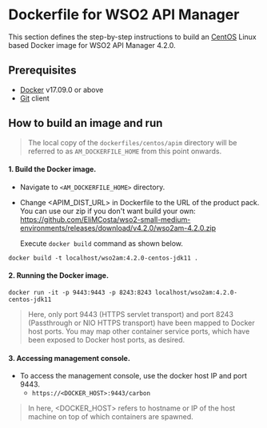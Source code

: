 # Dockerfile for WSO2 API Manager #

This section defines the step-by-step instructions to build an [CentOS](https://hub.docker.com/_/centos/) Linux based Docker image for WSO2 API Manager 4.2.0.

## Prerequisites

* [Docker](https://www.docker.com/get-docker) v17.09.0 or above
* [Git](https://git-scm.com/book/en/v2/Getting-Started-Installing-Git) client


## How to build an image and run

> The local copy of the `dockerfiles/centos/apim` directory will be referred to as `AM_DOCKERFILE_HOME` from this point onwards.

#### 1. Build the Docker image.

- Navigate to `<AM_DOCKERFILE_HOME>` directory. <br>
- Change <APIM_DIST_URL> in Dockerfile to the URL of the product pack. You can use our zip if you don't want build your own: https://github.com/EliMCosta/wso2-small-medium-environments/releases/download/v4.2.0/wso2am-4.2.0.zip
  
  Execute `docker build` command as shown below.

```
docker build -t localhost/wso2am:4.2.0-centos-jdk11 .
```

#### 2. Running the Docker image.

```
docker run -it -p 9443:9443 -p 8243:8243 localhost/wso2am:4.2.0-centos-jdk11
```

> Here, only port 9443 (HTTPS servlet transport) and port 8243 (Passthrough or NIO HTTPS transport) have been mapped to Docker host ports.
You may map other container service ports, which have been exposed to Docker host ports, as desired.

#### 3. Accessing management console.

- To access the management console, use the docker host IP and port 9443.
    + `https://<DOCKER_HOST>:9443/carbon`
    
> In here, <DOCKER_HOST> refers to hostname or IP of the host machine on top of which containers are spawned.
